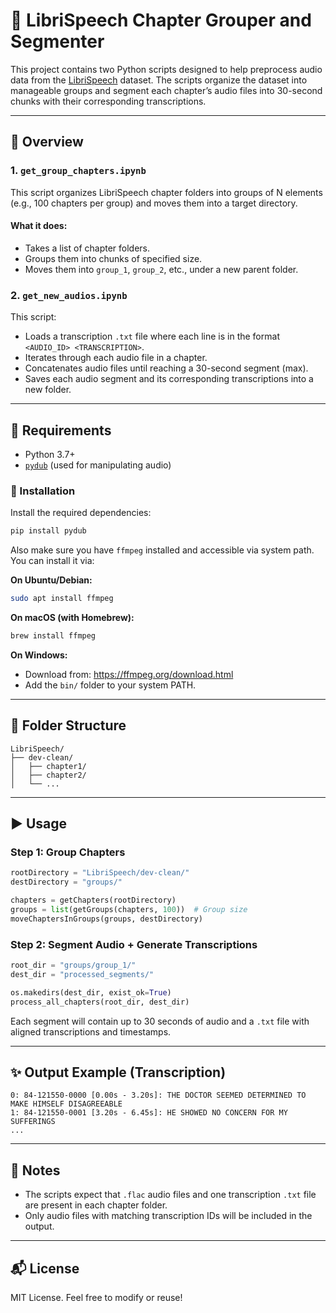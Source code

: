 # 📁 LibriSpeech Chapter Grouper and Segmenter

This project contains two Python scripts designed to help preprocess audio data from the [LibriSpeech](http://www.openslr.org/12) dataset. The scripts organize the dataset into manageable groups and segment each chapter’s audio files into 30-second chunks with their corresponding transcriptions.

---

## 📜 Overview

### 1. `get_group_chapters.ipynb`

This script organizes LibriSpeech chapter folders into groups of N elements (e.g., 100 chapters per group) and moves them into a target directory.

#### What it does:

- Takes a list of chapter folders.
- Groups them into chunks of specified size.
- Moves them into `group_1`, `group_2`, etc., under a new parent folder.

### 2. `get_new_audios.ipynb`

This script:

- Loads a transcription `.txt` file where each line is in the format `<AUDIO_ID> <TRANSCRIPTION>`.
- Iterates through each audio file in a chapter.
- Concatenates audio files until reaching a 30-second segment (max).
- Saves each audio segment and its corresponding transcriptions into a new folder.

---

## 🧪 Requirements

- Python 3.7+
- [`pydub`](https://github.com/jiaaro/pydub) (used for manipulating audio)

### 🔧 Installation

Install the required dependencies:

```bash
pip install pydub
```

Also make sure you have `ffmpeg` installed and accessible via system path. You can install it via:

**On Ubuntu/Debian:**

```bash
sudo apt install ffmpeg
```

**On macOS (with Homebrew):**

```bash
brew install ffmpeg
```

**On Windows:**

- Download from: https://ffmpeg.org/download.html
- Add the `bin/` folder to your system PATH.

---

## 📂 Folder Structure

```
LibriSpeech/
├── dev-clean/
│   ├── chapter1/
│   ├── chapter2/
│   └── ...
```

---

## ▶️ Usage

### Step 1: Group Chapters

```python
rootDirectory = "LibriSpeech/dev-clean/"
destDirectory = "groups/"

chapters = getChapters(rootDirectory)
groups = list(getGroups(chapters, 100))  # Group size
moveChaptersInGroups(groups, destDirectory)
```

### Step 2: Segment Audio + Generate Transcriptions

```python
root_dir = "groups/group_1/"
dest_dir = "processed_segments/"

os.makedirs(dest_dir, exist_ok=True)
process_all_chapters(root_dir, dest_dir)
```

Each segment will contain up to 30 seconds of audio and a `.txt` file with aligned transcriptions and timestamps.

---

## ✨ Output Example (Transcription)

```
0: 84-121550-0000 [0.00s - 3.20s]: THE DOCTOR SEEMED DETERMINED TO MAKE HIMSELF DISAGREEABLE
1: 84-121550-0001 [3.20s - 6.45s]: HE SHOWED NO CONCERN FOR MY SUFFERINGS
...
```

---

## 📌 Notes

- The scripts expect that `.flac` audio files and one transcription `.txt` file are present in each chapter folder.
- Only audio files with matching transcription IDs will be included in the output.

---

## 📬 License

MIT License. Feel free to modify or reuse!
